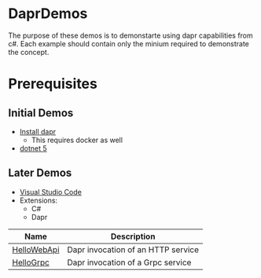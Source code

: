 # DaprDemos

The purpose of these demos is to demonstarte using dapr capabilities from c#. Each example should contain only the minium required to demonstrate the concept.

# Prerequisites 


## Initial Demos
* [Install dapr](https://docs.dapr.io/getting-started/)
    * This requires docker as well
* [dotnet 5](https://dotnet.microsoft.com/download)

## Later Demos
* [Visual Studio Code](https://code.visualstudio.com/)
* Extensions:
    * C#
    * Dapr

 | Name | Description|
 |-|-|
 |[HelloWebApi](DaprDemo.D001.HelloWebApi)| Dapr invocation of an HTTP service |
 |[HelloGrpc](DaprDemo.D002.HelloGrpc) | Dapr invocation of a Grpc service|
